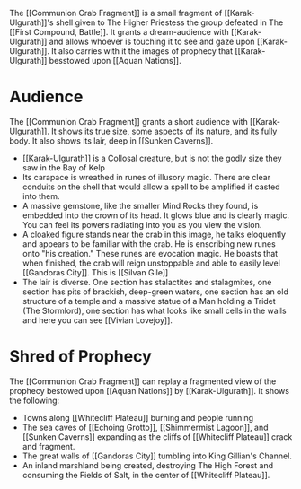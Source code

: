 The [[Communion Crab Fragment]] is a small fragment of [[Karak-Ulgurath]]'s shell given to The Higher Priestess the group defeated in The [[First Compound, Battle]]. It grants a dream-audience with [[Karak-Ulgurath]] and allows whoever is touching it to see and gaze upon [[Karak-Ulgurath]]. It also carries with it the images of prophecy that [[Karak-Ulgurath]] besstowed upon [[Aquan Nations]]. 
# Audience
The [[Communion Crab Fragment]] grants a short audience with [[Karak-Ulgurath]]. It shows its true size, some aspects of its nature, and its fully body. It also shows its lair, deep in [[Sunken Caverns]]. 
- [[Karak-Ulgurath]] is a Collosal creature, but is not the godly size they saw in the Bay of Kelp
- Its carapace is wreathed in runes of illusory magic. There are clear conduits on the shell that would allow a spell to be amplified if casted into them. 
- A massive gemstone, like the smaller Mind Rocks they found, is embedded into the crown of its head. It glows blue and is clearly magic. You can feel its powers radiating into you as you view the vision. 
- A cloaked figure stands near the crab in this image, he talks eloquently and appears to be familiar with the crab. He is enscribing new runes onto "his creation." These runes are evocation magic. He boasts that when finished, the crab will reign unstoppable and able to easily level [[Gandoras City]]. This is [[Silvan Gile]]
- The lair is diverse. One section has stalactites and stalagmites, one section has pits of brackish, deep-green waters, one section has an old structure of a temple and a massive statue of a Man holding a Tridet (The Stormlord), one section has what looks like small cells in the walls and here you can see [[Vivian Lovejoy]]. 
# Shred of Prophecy
The [[Communion Crab Fragment]] can replay a fragmented view of the prophecy bestowed upon [[Aquan Nations]] by [[Karak-Ulgurath]]. It shows the following:
- Towns along [[Whitecliff Plateau]] burning and people running
- The sea caves of [[Echoing Grotto]], [[Shimmermist Lagoon]], and [[Sunken Caverns]] expanding as the cliffs of [[Whitecliff Plateau]] crack and fragment. 
- The great walls of [[Gandoras City]] tumbling into King Gillian's Channel. 
- An inland marshland being created, destroying The High Forest and consuming the Fields of Salt, in the center of [[Whitecliff Plateau]].